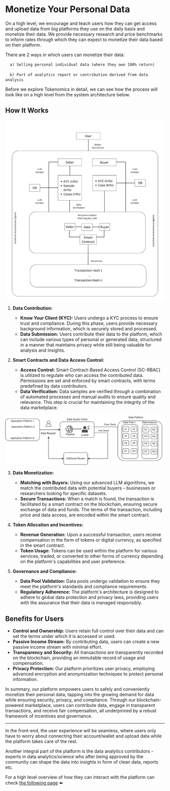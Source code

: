 # Monetize Your Personal Data

On a high level, we encourage and teach users how they can get access and upload data from big platforms they use on the daily basis and monetize their data. We provide necessary research and price benchmarks to inform rates through which they can expect to monetize their data based on their platform.

   There are 2 ways in which users can monetize their data:
      
      a) Selling personal individual data (where they own 100% return)

      b) Part of analytics report or contribution derived from data analysis

   Before we explore Tokenomics in detail, we can see how the process will look like on a high level from the system architecture below.


## How It Works

![Alt text](Assets/image.png)

1. **Data Contribution:**
   - **Know Your Client (KYC):** Users undergo a KYC process to ensure trust and compliance. During this phase, users provide necessary background information, which is securely stored and processed.
   - **Data Submission:** Users contribute their data to the platform, which can include various types of personal or generated data, structured in a manner that maintains privacy while still being valuable for analysis and insights.

2. **Smart Contracts and Data Access Control:**
   - **Access Control:** Smart Contract-Based Access Control (SC-RBAC) is utilized to regulate who can access the contributed data. Permissions are set and enforced by smart contracts, with terms predefined by data contributors.
   - **Data Verification:** Data samples are verified through a combination of automated processes and manual audits to ensure quality and relevance. This step is crucial for maintaining the integrity of the data marketplace.

  ![Alt text](Assets/image-1.png)

3. **Data Monetization:**
   - **Matching with Buyers:** Using our advanced LLM algorithms, we match the contributed data with potential buyers – businesses or researchers looking for specific datasets.
   - **Secure Transactions:** When a match is found, the transaction is facilitated by a smart contract on the blockchain, ensuring secure exchange of data and funds. The terms of the transaction, including price and data access, are encoded within the smart contract.

4. **Token Allocation and Incentives:**
   - **Revenue Generation:** Upon a successful transaction, users receive compensation in the form of tokens or digital currency, as specified in the smart contract.
   - **Token Usage:** Tokens can be used within the platform for various services, traded, or converted to other forms of currency depending on the platform's capabilities and user preference.

5. **Governance and Compliance:**
   - **Data Pool Validation:** Data pools undergo validation to ensure they meet the platform's standards and compliance requirements.
   - **Regulatory Adherence:** The platform's architecture is designed to adhere to global data protection and privacy laws, providing users with the assurance that their data is managed responsibly.



## Benefits for Users

- **Control and Ownership:** Users retain full control over their data and can set the terms under which it is accessed or used.
- **Passive Income Stream:** By contributing data, users can create a new passive income stream with minimal effort.
- **Transparency and Security:** All transactions are transparently recorded on the blockchain, providing an immutable record of usage and compensation.
- **Privacy Protection:** Our platform prioritizes user privacy, employing advanced encryption and anonymization techniques to protect personal information.

In summary, our platform empowers users to safely and conveniently monetize their personal data, tapping into the growing demand for data while ensuring security, privacy, and compliance. Through our blockchain-powered marketplace, users can contribute data, engage in transparent transactions, and receive fair compensation, all underpinned by a robust framework of incentives and governance.

---

In the front-end, the user experience will be seamless, where users only have to worry about connecting their account/wallet and upload data while the platform takes care of the rest.

Another integral part of the platform is the data analytics contributors - experts in data analytics/science who after being approved by the community can shape the data into insights in form of clean data, reports etc.

For a high level overview of how they can interact with the platform can check [the following page](4-InsightsContributor.md) ⬅️

